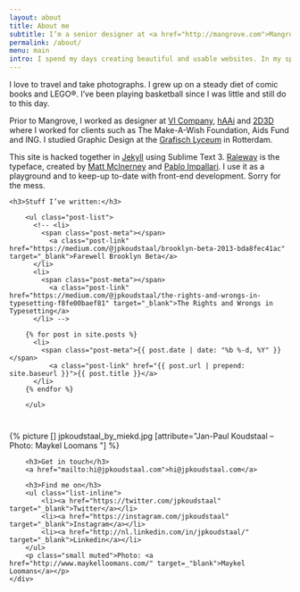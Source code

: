 ```yaml
---
layout: about
title: About me
subtitle: I’m a senior designer at <a href="http://mangrove.com">Mangrove</a> in Rotterdam, The&nbsp;Netherlands.I’ve had the privilege to work for <a href="/work/hogeveluwe">National Park De Hoge Veluwe</a>, <a href="/work/kwikfit">Kwik-Fit</a> and <a href="/work/hartstichting">The&nbsp;Dutch Heart Foundation</a>.
permalink: /about/
menu: main
intro: I spend my days creating beautiful and usable websites. In my spare time I like to spend time with my wife and 4-year-old daughter Juliet.
---
```


I love to travel and take photographs. I grew up on a steady diet of comic books and LEGO®. I’ve been playing basketball since I was little and still do to this day.

Prior to Mangrove, I worked as designer at <a href="http://vicompany.nl"  target="_blank">VI Company</a>, <a href="http://haai.nl" target="_blank">hAAi</a> and <a href="http://2d3d.nl" target="_blank">2D3D</a> where I worked for clients such as The Make-A-Wish Foundation, Aids Fund and ING. I&nbsp;studied Graphic Design at the <a href="http://glr.nl" target="_blank">Grafisch Lyceum</a> in Rotterdam.

This site is hacked together in <a href="http://jekyllrb.com/" target="_blank">Jekyll</a> using Sublime Text 3. <a href="https://www.google.com/fonts/specimen/Raleway" target="_blank">Raleway</a> is the typeface, created by <a href="http://matt.cc/" target="_blank">Matt McInerney</a> and <a href="http://www.impallari.com/" target="_blank">Pablo Impallari</a>. I use it as a playground and to keep-up to-date with front-end development. Sorry for the mess.

<div class="row">

	<h3>Stuff I’ve written:</h3>

		<ul class="post-list">
		  <!-- <li>
		    <span class="post-meta"></span>
		      <a class="post-link" href="https://medium.com/@jpkoudstaal/brooklyn-beta-2013-bda8fec41ac" target="_blank">Farewell Brooklyn Beta</a>
		  </li>
		  <li>
		    <span class="post-meta"></span>
		      <a class="post-link" href="https://medium.com/@jpkoudstaal/the-rights-and-wrongs-in-typesetting-f8fe00baef81" target="_blank">The Rights and Wrongs in Typesetting</a>
		  </li> -->

		{% for post in site.posts %}
		  <li>
		    <span class="post-meta">{{ post.date | date: "%b %-d, %Y" }}</span>
		      <a class="post-link" href="{{ post.url | prepend: site.baseurl }}">{{ post.title }}</a>
		  </li>
		{% endfor %}
		
		</ul>
</div>


<div class="row summer" style="max-width:640px;margin:40px auto;">
	<div class="block">
		{% picture [] jpkoudstaal_by_miekd.jpg [attribute="Jan-Paul Koudstaal – Photo: Maykel Loomans "] %}
		<!-- {% picture [] jpkoudstaal_by_bas_berkhout.jpg [attribute="Jan-Paul Koudstaal – Photo: Bas Berkhout "] %} -->
	</div>
	<div class="block padding-md">

		<h3>Get in touch</h3>
		<a href="mailto:hi@jpkoudstaal.com">hi@jpkoudstaal.com</a>

		<h3>Find me on</h3>
		<ul class="list-inline">
			<li><a href="https://twitter.com/jpkoudstaal" target="_blank">Twitter</a></li>
			<li><a href="https://instagram.com/jpkoudstaal" target="_blank">Instagram</a></li>
			<li><a href="http://nl.linkedin.com/in/jpkoudstaal/" target="_blank">Linkedin</a></li>
		</ul>
		<p class="small muted">Photo: <a href="http://www.maykelloomans.com/" target=_"blank">Maykel Loomans</a></p>
	</div>
</div>

<!-- 
Countries I’ve visited: -->


